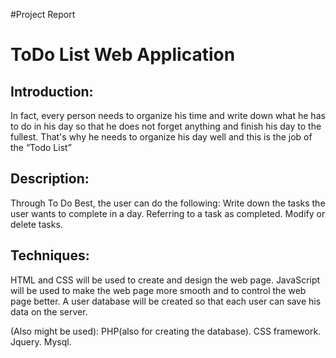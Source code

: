 #Project Report
# ToDo List Web Application

## Introduction:
In fact, every person needs to organize his time and write down what he has to do in his day so that he does not forget anything and finish his day to the fullest.
That's why he needs to organize his day well and this is the job of the “Todo List” 

## Description:
Through To Do Best, the user can do the following:
Write down the tasks the user wants to complete in a day.
Referring to a task as completed.
Modify or delete tasks.

## Techniques:
HTML and CSS will be used to create and design the web page.
JavaScript will be used to make the web page more smooth and to control the web page better.
A user database will be created so that each user can save his data on the server.

(Also might be used):
PHP(also for creating the database).
CSS framework.
Jquery.
Mysql.
	
	


